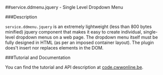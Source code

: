 ##service.ddmenu.jquery - Single Level Dropdown Menu

###Description

`service.ddmenu.jquery` is an extremely lightweight (less than 800 bytes minified) jquery component that makes it easy to create individual, single-level dropdown menus on a web page. The dropdown menu itself must be fully designed in HTML (as per an imposed container layout). The plugin does't insert nor replaces elements in the DOM.

###Tutorial and Documentation

You can find the tutorial and API description at [code.cwwonline.be](http://code.cwwonline.be/serviceddmenujquery).
